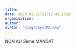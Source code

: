 ```yaml
---
title: 
date: 2023-01-31T21:12:41.275Z
organisation: 
author: 
avatar: "/img/pays/MA.svg"
---
```


NON AU 3ème MANDAT 